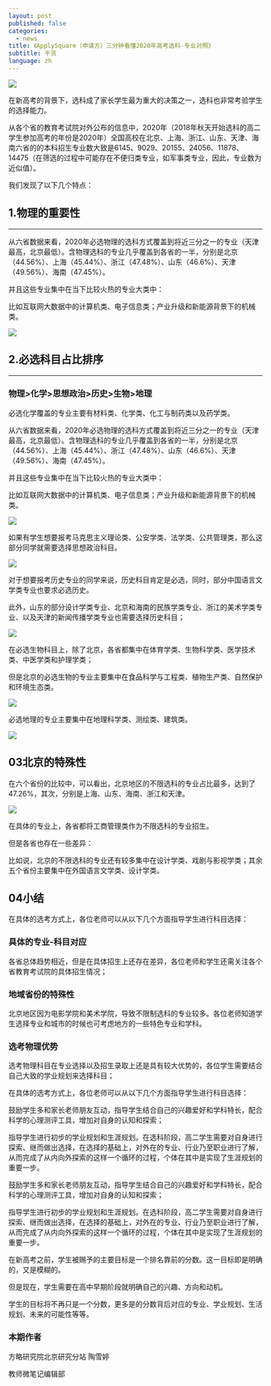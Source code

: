 ```yaml
---
layout: post
published: false
categories:
  - news
title: 《ApplySquare（申请方）三分钟看懂2020年高考选科-专业对照》
subtitle: 干货
language: zh
---
```


![]({{site.baseurl}}/image/%E5%BE%AE%E4%BF%A1%E5%9B%BE%E7%89%87_20180810163954.jpg)

在新高考的背景下，选科成了家长学生最为重大的决策之一，选科也非常考验学生的选择能力。

从各个省的教育考试院对外公布的信息中，2020年（2018年秋天开始选科的高二学生参加高考的年份是2020年）全国高校在北京、上海、浙江、山东、天津、海南六省的的本科招生专业数大致是6145、9029、20155、24056、11878、14475（在筛选的过程中可能存在不便归类专业，如军事类专业，因此，专业数为近似值）。

我们发现了以下几个特点：

## **1.物理的重要性**
------------------

从六省数据来看，2020年必选物理的选科方式覆盖到将近三分之一的专业（天津最高，北京最低）。含物理选科的专业几乎覆盖到各省的一半，分别是北京（44.56%）、上海（45.44%）、浙江（47.48%）、山东（46.6%）、天津（49.56%）、海南（47.45%）。

并且这些专业集中在当下比较火热的专业大类中：

比如互联网大数据中的计算机类、电子信息类；产业升级和新能源背景下的机械类。

![]({{site.baseurl}}/image/%E5%BE%AE%E4%BF%A1%E5%9B%BE%E7%89%87_20180810164239.jpg)


## **2.必选科目占比排序**
-----------------------

### **物理>化学>思想政治>历史>生物>地理**

必选化学覆盖的专业主要有材料类、化学类、化工与制药类以及药学类。

从六省数据来看，2020年必选物理的选科方式覆盖到将近三分之一的专业（天津最高，北京最低）。含物理选科的专业几乎覆盖到各省的一半，分别是北京（44.56%）、上海（45.44%）、浙江（47.48%）、山东（46.6%）、天津（49.56%）、海南（47.45%）。

并且这些专业集中在当下比较火热的专业大类中：

比如互联网大数据中的计算机类、电子信息类；产业升级和新能源背景下的机械类。

![]({{site.baseurl}}/image/4.jpg)

如果有学生想要报考马克思主义理论类、公安学类、法学类、公共管理类，那么这部分同学就需要选择思想政治科目。

![]({{site.baseurl}}/image/5.jpg)

对于想要报考历史专业的同学来说，历史科目肯定是必选，同时，部分中国语言文学类专业也要求必选历史。

此外，山东的部分设计学类专业、北京和海南的民族学类专业、浙江的美术学类专业、以及天津的新闻传播学类专业也需要选择历史科目；

![]({{site.baseurl}}/image/6.jpg)

在必选生物科目上，除了北京，各省都集中在体育学类、生物科学类、医学技术类、中医学类和护理学类；

但是北京的必选生物的专业主要集中在食品科学与工程类、植物生产类、自然保护和环境生态类。

![]({{site.baseurl}}/image/7.jpg)

必选地理的专业主要集中在地理科学类、测绘类、建筑类。

![]({{site.baseurl}}/image/8.jpg)


## 03北京的特殊性

在六个省份的比较中，可以看出，北京地区的不限选科的专业占比最多，达到了47.26%，其次，分别是上海、山东、海南、浙江和天津。

![]({{site.baseurl}}/image/%E5%BE%AE%E4%BF%A1%E5%9B%BE%E7%89%87_20180810165019.jpg)

在具体的专业上，各省都将工商管理类作为不限选科的专业招生。

但是各省也存在一些差异：

比如说，北京的不限选科的专业还有较多集中在设计学类、戏剧与影视学类；其余五个省份主要集中在外国语言文学类、设计学类。

## 04小结


在具体的选考方式上，各位老师可以从以下几个方面指导学生进行科目选择：

### 具体的专业-科目对应

各省总体趋势相近，但是在具体招生上还存在差异，各位老师和学生还需关注各个省教育考试院的具体招生情况；

### 地域省份的特殊性

北京地区因为电影学院和美术学院，导致不限制选科的专业较多。各位老师知道学生选择专业和城市的时候也可考虑地方的一些特色专业和学科。

### 选考物理优势

选考物理科目在专业选择以及招生录取上还是具有较大优势的，各位学生需要结合自己大致的学业规划来选择科目；

在具体的选考方式上，各位老师可以从以下几个方面指导学生进行科目选择：

鼓励学生多和家长老师朋友互动，指导学生结合自己的兴趣爱好和学科特长，配合科学的心理测评工具，增加对自身的认知和探索；

指导学生进行初步的学业规划和生涯规划。在选科阶段，高二学生需要对自身进行探索、继而做出选择，在选择的基础上，对外在的专业、行业乃至职业进行了解，从而完成了从内向外探索的这样一个循环的过程，个体在其中是实现了生涯规划的重要一步。

鼓励学生多和家长老师朋友互动，指导学生结合自己的兴趣爱好和学科特长，配合科学的心理测评工具，增加对自身的认知和探索；

指导学生进行初步的学业规划和生涯规划。在选科阶段，高二学生需要对自身进行探索、继而做出选择，在选择的基础上，对外在的专业、行业乃至职业进行了解，从而完成了从内向外探索的这样一个循环的过程，个体在其中是实现了生涯规划的重要一步。

在新高考之前，学生被赐予的主要目标是一个排名靠前的分数。这一目标即是明确的，又是模糊的。

但是现在，学生需要在高中早期阶段就明确自己的兴趣、方向和动机。

学生的目标将不再只是一个分数，更多是的分数背后对应的专业、学业规划、生活规划、未来的可能性等等。


### 本期作者

方略研究院北京研究分站 陶雪婷

教师微笔记编辑部



















